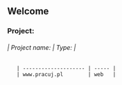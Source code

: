 ## Welcome

### Project:
###### |        Project name: | Type: |
       | -------------------- | ----- |
       | www.pracuj.pl        | web   |


